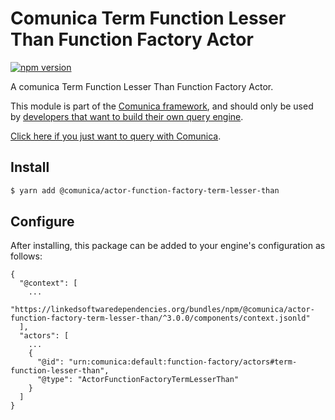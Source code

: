 # Comunica Term Function Lesser Than Function Factory Actor

[![npm version](https://badge.fury.io/js/%40comunica%2Factor-function-factory-term-function-lesser-than.svg)](https://www.npmjs.com/package/@comunica/actor-function-factory-term-lesser-than)

A comunica Term Function Lesser Than Function Factory Actor.

This module is part of the [Comunica framework](https://github.com/comunica/comunica),
and should only be used by [developers that want to build their own query engine](https://comunica.dev/docs/modify/).

[Click here if you just want to query with Comunica](https://comunica.dev/docs/query/).

## Install

```bash
$ yarn add @comunica/actor-function-factory-term-lesser-than
```

## Configure

After installing, this package can be added to your engine's configuration as follows:
```text
{
  "@context": [
    ...
    "https://linkedsoftwaredependencies.org/bundles/npm/@comunica/actor-function-factory-term-lesser-than/^3.0.0/components/context.jsonld"
  ],
  "actors": [
    ...
    {
      "@id": "urn:comunica:default:function-factory/actors#term-function-lesser-than",
      "@type": "ActorFunctionFactoryTermLesserThan"
    }
  ]
}
```

